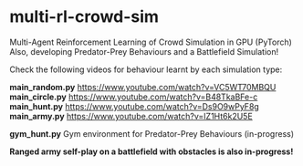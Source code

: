# multi-rl-crowd-sim
Multi-Agent Reinforcement Learning of Crowd Simulation in GPU (PyTorch)  
Also, developing Predator-Prey Behaviours and a Battlefield Simulation!

Check the following videos for behaviour learnt by each simulation type:

**main_random.py** https://www.youtube.com/watch?v=VC5WT70MBQU  
**main_circle.py** https://www.youtube.com/watch?v=B48TkaBFe-c  
**main_hunt.py** https://www.youtube.com/watch?v=Ds9O9wPyF8g  
**main_army.py** https://www.youtube.com/watch?v=IZ1Ht6k2U5E

**gym_hunt.py** Gym environment for Predator-Prey Behaviours (in-progress)

**Ranged army self-play on a battlefield with obstacles is also in-progress!**
